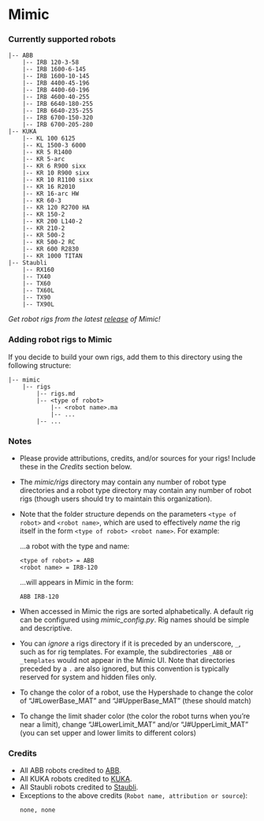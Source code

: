 # Mimic

### Currently supported robots

```
|-- ABB
    |-- IRB 120-3-58
    |-- IRB 1600-6-145
    |-- IRB 1600-10-145
    |-- IRB 4400-45-196
    |-- IRB 4400-60-196
    |-- IRB 4600-40-255
    |-- IRB 6640-180-255
    |-- IRB 6640-235-255
    |-- IRB 6700-150-320
    |-- IRB 6700-205-280
|-- KUKA
    |-- KL 100 6125
    |-- KL 1500-3 6000
    |-- KR 5 R1400
    |-- KR 5-arc
    |-- KR 6 R900 sixx
    |-- KR 10 R900 sixx
    |-- KR 10 R1100 sixx
    |-- KR 16 R2010
    |-- KR 16-arc HW
    |-- KR 60-3
    |-- KR 120 R2700 HA
    |-- KR 150-2
    |-- KR 200 L140-2
    |-- KR 210-2
    |-- KR 500-2
    |-- KR 500-2 RC
    |-- KR 600 R2830
    |-- KR 1000 TITAN
|-- Staubli
    |-- RX160
    |-- TX40
    |-- TX60
    |-- TX60L
    |-- TX90
    |-- TX90L
```

*Get robot rigs from the latest
[release](https://github.com/AutodeskRoboticsLab/Mimic/releases) of Mimic!*


### Adding robot rigs to Mimic

If you decide to build your own rigs, add them to this directory using the
following structure:

```
|-- mimic
    |-- rigs
        |-- rigs.md
        |-- <type of robot>
            |-- <robot name>.ma
            |-- ...
        |-- ...
```


### Notes

- Please provide attributions, credits, and/or sources for your rigs! Include
  these in the *Credits* section below.

- The *mimic/rigs* directory may contain any number of robot type directories
  and a robot type directory may contain any number of robot rigs (though users
  should try to maintain this organization).

- Note that the folder structure depends on the parameters `<type of robot>` and
  `<robot name>`, which are used to effectively *name* the rig itself in the form
  `<type of robot> <robot name>`. For example:
  
    ...a robot with the type and name:
    
    ```
    <type of robot> = ABB
    <robot name> = IRB-120
    ```
    
    ...will appears in Mimic in the form:
    
    ```
    ABB IRB-120
    ```

- When accessed in Mimic the rigs are sorted alphabetically. A default rig can
  be configured using *mimic_config.py*. Rig names should be simple and descriptive.

- You can *ignore* a rigs directory if it is preceded by an underscore, `_`, such
  as for rig templates. For example, the subdirectories `_ABB` or `_templates`
  would not appear in the Mimic UI. Note that directories preceded by a `.` are
  also ignored, but this convention is typically reserved for system and hidden
  files only.

- To change the color of a robot, use the Hypershade to change the color of 
  “J#LowerBase_MAT” and “J#UpperBase_MAT” (these should match)

- To change the limit shader color (the color the robot turns when you’re near a limit),
  change “J#LowerLimit_MAT” and/or “J#UpperLimit_MAT” (you can set upper and lower limits
  to different colors)

### Credits

- All ABB robots credited to [ABB](http://new.abb.com/products/robotics).
- All KUKA robots credited to [KUKA](https://www.kuka.com/en-us).
- All Staubli robots credited to [Staubli](https://www.staubli.com/en-us/robotics/).
- Exceptions to the above credits (`Robot name, attribution or source`):
    ```
    none, none
    ```

#
